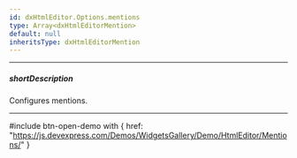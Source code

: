 ```yaml
---
id: dxHtmlEditor.Options.mentions
type: Array<dxHtmlEditorMention>
default: null
inheritsType: dxHtmlEditorMention
---
```

---
##### shortDescription
Configures mentions.

---
#include btn-open-demo with {
    href: "https://js.devexpress.com/Demos/WidgetsGallery/Demo/HtmlEditor/Mentions/"
}
